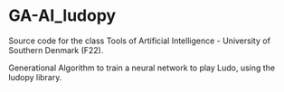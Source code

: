 # GA-AI_ludopy

Source code for the class Tools of Artificial Intelligence - University of Southern Denmark (F22).

Generational Algorithm to train a neural network to play Ludo, using the ludopy library. 
